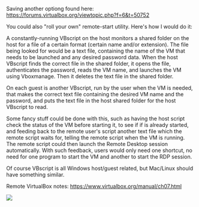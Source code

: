 Saving another optiong found here: 
https://forums.virtualbox.org/viewtopic.php?f=6&t=50752

You could also "roll your own" remote-start utility. Here's how I would do it:

A constantly-running VBscript on the host monitors a shared folder on the host for a file of a certain format (certain name and/or extension). The file being looked for would be a text file, containing the name of the VM that needs to be launched and any desired password data. When the host VBscript finds the correct file in the shared folder, it opens the file, authenticates the password, reads the VM name, and launches the VM using Vboxmanage. Then it deletes the text file in the shared folder.

On each guest is another VBscript, run by the user when the VM is needed, that makes the correct text file containing the desired VM name and the password, and puts the text file in the host shared folder for the host VBscript to read.

Some fancy stuff could be done with this, such as having the host script check the status of the VM before starting it, to see if if is already started, and feeding back to the remote user's script another text file which the remote script waits for, telling the remote script when the VM is running. The remote script could then launch the Remote Desktop session automatically. With such feedback, users would only need one shortcut, no need for one program to start the VM and another to start the RDP session.

Of course VBscript is all Windows host/guest related, but Mac/Linux should have something similar.



Remote VirtualBox notes:
https://www.virtualbox.org/manual/ch07.html

<img src="https://docs.google.com/drawings/d/e/2PACX-1vQevc5XdrN6K5ADm2ybDjXvxPyoJ-_8ntQC5951pA12Htlbadk793UIfQNXWslp_rcQO5m3BGe4xBxC/pub?w=960&amp;h=720">
